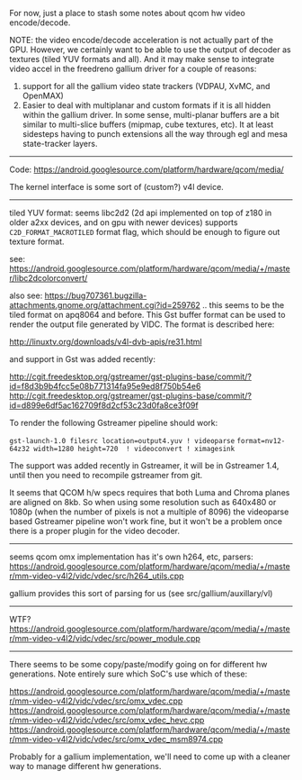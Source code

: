 For now, just a place to stash some notes about qcom hw video encode/decode.

NOTE: the video encode/decode acceleration is not actually part of the GPU.  However, we certainly want to be able to use the output of decoder as textures (tiled YUV formats and all).  And it may make sense to integrate video accel in the freedreno gallium driver for a couple of reasons:
1. support for all the gallium video state trackers (VDPAU, XvMC, and OpenMAX)
2. Easier to deal with multiplanar and custom formats if it is all hidden within the gallium driver.  In some sense, multi-planar buffers are a bit similar to multi-slice buffers (mipmap, cube textures, etc).  It at least sidesteps having to punch extensions all the way through egl and mesa state-tracker layers.

***

Code: https://android.googlesource.com/platform/hardware/qcom/media/

The kernel interface is some sort of (custom?) v4l device.

***

tiled YUV format: seems libc2d2 (2d api implemented on top of z180 in older a2xx devices, and on gpu with newer devices) supports `C2D_FORMAT_MACROTILED` format flag, which should be enough to figure out texture format.

see: https://android.googlesource.com/platform/hardware/qcom/media/+/master/libc2dcolorconvert/

also see: https://bug707361.bugzilla-attachments.gnome.org/attachment.cgi?id=259762 .. this seems to be the tiled format on apq8064 and before. This Gst buffer format can be used to render  the output file generated by VIDC. The format is described here:

http://linuxtv.org/downloads/v4l-dvb-apis/re31.html

and support in Gst was added recently:

http://cgit.freedesktop.org/gstreamer/gst-plugins-base/commit/?id=f8d3b9b4fcc5e08b771314fa95e9ed8f750b54e6
http://cgit.freedesktop.org/gstreamer/gst-plugins-base/commit/?id=d899e6df5ac162709f8d2cf53c23d0fa8ce3f09f

To render the following Gstreamer pipeline should work:

`gst-launch-1.0 filesrc location=output4.yuv ! videoparse`
`format=nv12-64z32 width=1280 height=720  ! videoconvert ! ximagesink`

The support was added recently in Gstreamer, it will be in Gstreamer 1.4, until then you need to recompile gstreamer from git.

It seems that QCOM h/w specs requires that both Luma and Chroma planes are aligned on 8kb. So when using some resolution such as 640x480 or 1080p (when the number of pixels is not a multiple of 8096) the videoparse based Gstreamer pipeline won't work fine, but it won't be a problem once there is a proper plugin for the video decoder.

***

seems qcom omx implementation has it's own h264, etc, parsers:
https://android.googlesource.com/platform/hardware/qcom/media/+/master/mm-video-v4l2/vidc/vdec/src/h264_utils.cpp

gallium provides this sort of parsing for us (see src/gallium/auxillary/vl)

***

WTF? https://android.googlesource.com/platform/hardware/qcom/media/+/master/mm-video-v4l2/vidc/vdec/src/power_module.cpp

***

There seems to be some copy/paste/modify going on for different hw generations.  Note entirely sure which SoC's use which of these:

https://android.googlesource.com/platform/hardware/qcom/media/+/master/mm-video-v4l2/vidc/vdec/src/omx_vdec.cpp
https://android.googlesource.com/platform/hardware/qcom/media/+/master/mm-video-v4l2/vidc/vdec/src/omx_vdec_hevc.cpp
https://android.googlesource.com/platform/hardware/qcom/media/+/master/mm-video-v4l2/vidc/vdec/src/omx_vdec_msm8974.cpp

Probably for a gallium implementation, we'll need to come up with a cleaner way to manage different hw generations.
